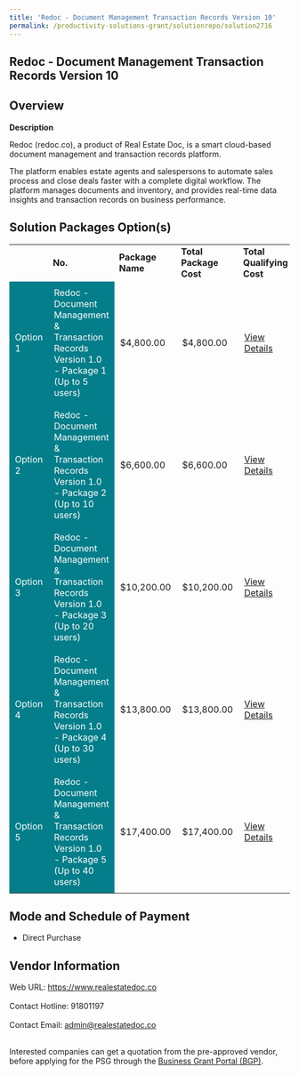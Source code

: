 ```yaml
---
title: 'Redoc - Document Management Transaction Records Version 10'
permalink: /productivity-solutions-grant/solutionrepo/solution2716
---
```


## Redoc - Document Management Transaction Records Version 10

## Overview

**Description**

Redoc (redoc.co), a product of Real Estate Doc, is a smart cloud-based document management and transaction records platform. 

The platform enables estate agents and salespersons to automate sales process and close deals faster with a complete digital workflow. The platform manages documents and inventory, and provides real-time data insights and transaction records on business performance.

## Solution Packages Option(s)

<table>
<th>
<td><b>No.</b></td>
<td><b>Package Name</b></td>
<td><b>Total Package Cost</b></td>
<td><b>Total Qualifying Cost</b></td>
<td><b>Solution Details</b></td>
</th>
<tr>
<td style='padding: 10px; background-color: #037E8A; color: #FFFFFF;'>Option 1</td>
<td style='padding: 10px; background-color: #037E8A; color: #FFFFFF;'>Redoc - Document Management & Transaction Records Version 1.0 - Package 1 (Up to 5 users)</td>
<td style='padding: 10px;'>$4,800.00</td>
<td style='padding: 10px;'>$4,800.00</td>
<td style='padding: 10px;'><a href='https://www.gobusiness.gov.sg/images/psg/Real_Estate_Doc_Transaction_20210439_Desensitised_Annex_3_Part_1.pdf' target='_blank'>View Details</a></td>
</tr>
<tr>
<td style='padding: 10px; background-color: #037E8A; color: #FFFFFF;'>Option 2</td>
<td style='padding: 10px; background-color: #037E8A; color: #FFFFFF;'>Redoc - Document Management & Transaction Records Version 1.0 - Package 2 (Up to 10 users)</td>
<td style='padding: 10px;'>$6,600.00</td>
<td style='padding: 10px;'>$6,600.00</td>
<td style='padding: 10px;'><a href='https://www.gobusiness.gov.sg/images/psg/Real_Estate_Doc_Transaction_20210439_Desensitised_Annex_3_Part_2.pdf' target='_blank'>View Details</a></td>
</tr>
<tr>
<td style='padding: 10px; background-color: #037E8A; color: #FFFFFF;'>Option 3</td>
<td style='padding: 10px; background-color: #037E8A; color: #FFFFFF;'>Redoc - Document Management & Transaction Records Version 1.0 - Package 3 (Up to 20 users)</td>
<td style='padding: 10px;'>$10,200.00</td>
<td style='padding: 10px;'>$10,200.00</td>
<td style='padding: 10px;'><a href='https://www.gobusiness.gov.sg/images/psg/Real_Estate_Doc_Transaction_20210439_Desensitised_Annex_3_Part_3.pdf' target='_blank'>View Details</a></td>
</tr>
<tr>
<td style='padding: 10px; background-color: #037E8A; color: #FFFFFF;'>Option 4</td>
<td style='padding: 10px; background-color: #037E8A; color: #FFFFFF;'>Redoc - Document Management & Transaction Records Version 1.0 - Package 4 (Up to 30 users)</td>
<td style='padding: 10px;'>$13,800.00</td>
<td style='padding: 10px;'>$13,800.00</td>
<td style='padding: 10px;'><a href='https://www.gobusiness.gov.sg/images/psg/Real_Estate_Doc_Transaction_20210439_Desensitised_Annex_3_Part_4.pdf' target='_blank'>View Details</a></td>
</tr>
<tr>
<td style='padding: 10px; background-color: #037E8A; color: #FFFFFF;'>Option 5</td>
<td style='padding: 10px; background-color: #037E8A; color: #FFFFFF;'>Redoc - Document Management & Transaction Records Version 1.0 - Package 5 (Up to 40 users)</td>
<td style='padding: 10px;'>$17,400.00</td>
<td style='padding: 10px;'>$17,400.00</td>
<td style='padding: 10px;'><a href='https://www.gobusiness.gov.sg/images/psg/Real_Estate_Doc_Transaction_20210439_Desensitised_Annex_3_Part_5.pdf' target='_blank'>View Details</a></td>
</tr>
</table>

## Mode and Schedule of Payment

 - Direct Purchase

## Vendor Information

 Web URL: https://www.realestatedoc.co <br><br>Contact Hotline: 91801197 <br><br>Contact Email: admin@realestatedoc.co <br><br>

Interested companies can get a quotation from the pre-approved vendor, before applying for the PSG through the <a href='https://www.businessgrants.gov.sg/' target='_blank' rel='noopener'>Business Grant Portal (BGP)</a>.

<script src="/jquery/resize-tables.js"></script>
